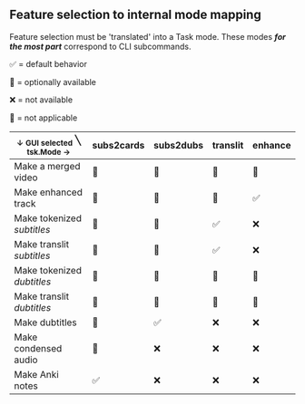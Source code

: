 ## Feature selection to internal mode mapping

Feature selection must be 'translated' into a Task mode. These modes ***for the most part*** correspond to CLI subcommands.

✅ = default behavior

🔳 = optionally available

❌ = not available

🚫 = not applicable

<table><thead>
  <tr>
    <th><sub>↓ GUI selected</sub>   ╲       <sup>tsk.Mode →</sup></th>
    <th>subs2cards</th>
    <th>subs2dubs</th>
    <th>translit</th>
    <th>enhance</th>
  </tr></thead>
<tbody>
  <tr>
    <td>Make a merged video</td>
    <td>🔳</td>
    <td>🔳</td>
    <td>🔳</td>
    <td>🔳</td>
  </tr>
  <tr>
    <td>Make enhanced track</td>
    <td>🔳</td>
    <td>🔳</td>
    <td>🔳</td>
    <td>✅</td>
  </tr>
  <tr>
    <td>Make tokenized <var>subtitles</var></td>
    <td>🔳</td>
    <td>🚫</td>
    <td>✅</td>
    <td>❌</td>
  </tr>
  <tr>
    <td>Make translit <var>subtitles</var></td>
    <td>🔳</td>
    <td>🚫</td>
    <td>✅<br></td>
    <td>❌</td>
  </tr>
  <tr>
    <td>Make tokenized <var>dubtitles</var></td>
    <td>🔳</td>
    <td>🔳</td>
    <td>🚫<br></td>
    <td>🚫</td>
  </tr>
  <tr>
    <td>Make translit <var>dubtitles</var></td>
    <td>🔳</td>
    <td>🔳</td>
    <td>🚫<br></td>
    <td>🚫</td>
  </tr>
  <tr>
    <td>Make dubtitles</td>
    <td>🔳</td>
    <td>✅</td>
    <td>❌</td>
    <td>❌</td>
  </tr>
  <tr>
    <td>Make condensed audio</td>
    <td>🔳</td>
    <td>❌</td>
    <td>❌<br></td>
    <td>❌</td>
  </tr>
  <tr>
    <td>Make Anki notes<br></td>
    <td>✅</td>
    <td>❌</td>
    <td>❌</td>
    <td>❌</td>
  </tr>
</tbody></table>
